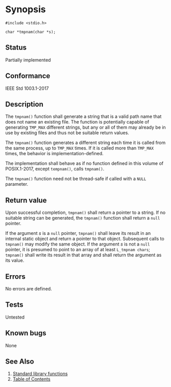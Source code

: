 # Synopsis

`#include <stdio.h>`

`char *tmpnam(char *s);`

## Status

Partially implemented

## Conformance

IEEE Std 1003.1-2017

## Description

The `tmpnam()` function shall generate a string that is a valid path name that does not name an existing file. The
function is potentially capable of generating `TMP_MAX` different strings, but any or all of them may already be in
use by existing files and thus not be suitable return values.

The `tmpnam()` function generates a different string each time it is called from the same process, up to `TMP_MAX`
times. If it is called more than `TMP_MAX` times, the behavior is implementation-defined.

The implementation shall behave as if no function defined in this volume of POSIX.1-2017, except `tempnam()`, calls
`tmpnam()`.

The `tmpnam()` function need not be thread-safe if called with a `NULL` parameter.

## Return value

Upon successful completion, `tmpnam()` shall return a pointer to a string. If no suitable string can be generated, the
`tmpnam()` function shall return a `null` pointer.

If the argument _s_ is a `null` pointer, `tmpnam()` shall leave its result in an internal static object and return a
pointer to that object. Subsequent calls to `tmpnam()` may modify the same object. If the argument _s_ is not a `null`
pointer, it is presumed to point to an array of at least `L_tmpnam chars`; `tmpnam()` shall write its result in that
array and shall return the argument as its value.

## Errors

No errors are defined.

## Tests

Untested

## Known bugs

None

## See Also

1. [Standard library functions](../README.md)
2. [Table of Contents](../../../README.md)
